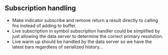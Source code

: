 
## Subscription handling
- Make indicator subscribe and remove return a result directly to calling fns instead of adding to buffer.
- Live subscription in symbol subscription handler could be simplified by just allowing the data server to determine the correct primary resolution.
- Live warm up should be handled by the data server so we have the latest bars regardless of serialized history...
